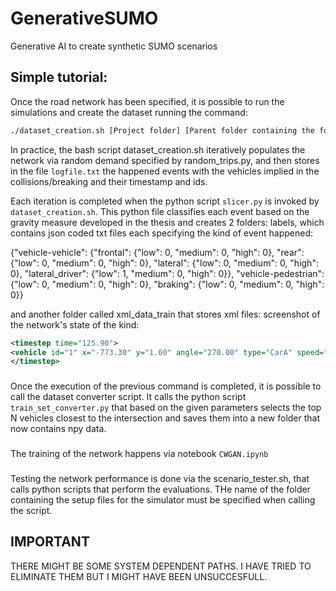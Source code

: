 # GenerativeSUMO

Generative AI to create synthetic SUMO scenarios

## Simple tutorial:

Once the road network has been specified, it is possible to run the simulations and create the dataset running the command:

```sh
./dataset_creation.sh [Project folder] [Parent folder containing the folder with simulation data] [Folder conatining the simulation data] [Time] [Iterations]
```

In practice, the bash script dataset_creation.sh iteratively populates the network via random demand specified by random_trips.py, and then stores in the file ```logfile.txt``` the happened events with the vehicles implied in the collisions/breaking and their timestamp and ids. 

Each iteration is completed when the python script ```slicer.py``` is invoked by ```dataset_creation.sh```.
This python file classifies each event based on the gravity measure developed in the thesis and creates 2 folders: labels, which contains json coded txt files each specifying the kind of event happened: 

{"vehicle-vehicle": {"frontal": {"low": 0, "medium": 0, "high": 0}, "rear": {"low": 0, "medium": 0, "high": 0}, "lateral": {"low": 0, "medium": 0, "high": 0}, "lateral_driver": {"low": 1, "medium": 0, "high": 0}}, "vehicle-pedestrian": {"low": 0, "medium": 0, "high": 0}, "braking": {"low": 0, "medium": 0, "high": 0}}

and another folder called xml_data_train that stores xml files: screenshot of the network's state of the kind: 

```xml
<timestep time="125.90">
<vehicle id="1" x="-773.30" y="1.60" angle="270.00" type="CarA" speed="14.64" pos="766.10" lane="D8_1" slope="0.00"/>
</timestep>
```

###

Once the execution of the previous command is completed, it is possible to call the 
dataset converter script. It calls the python script ```train_set_converter.py``` that based on the given parameters selects the top N vehicles closest to the intersection and saves them into a new folder that now contains npy data. 

###

The training of the network happens via notebook ```CWGAN.ipynb```


### 

Testing the network performance is done via the scenario_tester.sh, that calls python scripts that perform the evaluations. 
THe name of the folder containing the setup files for the simulator must be specified when calling the script. 

## IMPORTANT

THERE MIGHT BE SOME SYSTEM DEPENDENT PATHS. I HAVE TRIED TO ELIMINATE THEM BUT I MIGHT HAVE BEEN UNSUCCESFULL. 
